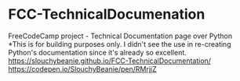# FCC-TechnicalDocumenation
FreeCodeCamp project - Technical Documentation page over Python <br>
*This is for building purposes only. I didn't see the use in re-creating Python's documentation since it's already so excellent.<br>
https://slouchybeanie.github.io/FCC-TechnicalDocumentation/ <br>
https://codepen.io/SlouchyBeanie/pen/RMrjjZ
